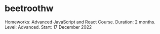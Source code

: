 # beetroothw
Homeworks: Advanced JavaScript and React Course. Duration: 2 months. Level: Advanced. Start: 17 December 2022
